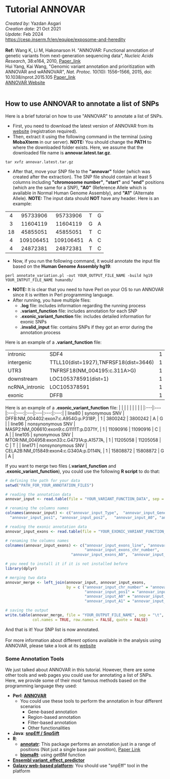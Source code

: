 # Tutorial ANNOVAR
*Created by:* Yazdan Asgari<br>
*Creation date:* 21 Oct 2021<br>
*Update:* Feb 2024<br>
https://cesp.inserm.fr/en/equipe/exposome-and-heredity
<br>
<br>
**Ref:** Wang K, Li M, Hakonarson H. "ANNOVAR: Functional annotation of genetic variants from next-generation sequencing data", *Nucleic Acids Research*, 38:e164, 2010, [Paper_link](https://pubmed.ncbi.nlm.nih.gov/20601685/)<br>
Hui Yang, Kai Wang, "Genomic variant annotation and prioritization with ANNOVAR and wANNOVAR", *Nat. Protoc.* 10(10): 1556–1566, 2015, doi: 10.1038/nprot.2015.105
[Paper_link](https://pubmed.ncbi.nlm.nih.gov/26379229/)
<br>
[ANNOVAR Website](https://annovar.openbioinformatics.org/en/latest/)
<br>
<br>
## How to use ANNOVAR to annotate a list of SNPs
Here is a brief tutorial on how to use "ANNOVAR" to annotate a list of SNPs.
<br>
- First, you need to download the latest version of ANNOVAR from its [website](https://annovar.openbioinformatics.org/en/latest/user-guide/download/) (registration required).<br>
- Then, extract it using the following command in the terminal (using **MobaXterm** in our server). **NOTE:** You should change the **PATH** to where the downloaded folder exists. Here, we assume that the downloaded file name is **annovar.latest.tar.gz**.
```
tar xvfz annovar.latest.tar.gz
```
- After that, move your SNP file to the **"annovar"** folder (which was created after the extraction).
The SNP file should contain at least 5 columns including **"chromosome number"**, **"start"** and **"end"** positions (which are the same for a SNP), **"A0"** (Reference Allele which is available in Normal Human Genome Assembly), and **"A1"** (Alternate Allele). **NOTE:** The input data should **NOT** have any header. Here is an example:

|  |  |  |  |  | 
|:---:|:---:|:---:|:---:|:---:|  
| 4	| 95733906	| 95733906	| T	| G |
| 3	| 11604119	| 11604119	| G	| A |
| 18	| 45855051	| 45855051	| T	| C |
| 4	| 109106451	| 109106451	| A	| C |
| 4	| 24872381	| 24872381	| T	| C |

- Now, if you run the following command, it would annotate the input file based on the **Human Genome Assembly hg19**: 
```
perl annotate_variation.pl -out YOUR_OUTPUT_FILE_NAME -build hg19 YOUR_INTPUT_FILE_NAME humandb/
```
- **NOTE:** It is clear that you need to have Perl on your OS to run ANNOVAR since it is written in Perl programming language.
- After running, you have multiple files:
  - **.log** file: includes information regarding the running process
  - **.variant_function** file: includes annotation for each SNP
  - **.exonic_variant_function** file: includes detailed information for exonic SNPs
  - **.invalid_input** file: contains SNPs if they got an error during the annotation process

Here is an example of a **.variant_function** file:

|  |  |  |  |  |  |  |
|:---|:---|:---:|:---|:---:|:---:|:---:| 
| intronic	| SDF4	| 1	| 1156131	| 1156131	| T	| C |
| intergenic	| TTLL10(dist=1927),TNFRSF18(dist=3646)	| 1	| 1135242	| 1135242	| A	| C |
| UTR3	| TNFRSF18(NM_004195:c.311A>G)	| 1	| 1138913	| 1138913	| T | C |
| downstream	| LOC105378591(dist=1)	| 1	| 1980639	| 1980639	| G	| A |
| ncRNA_intronic	| LOC105378591	| 1	| 1981118	| 1981118	| A	| C |
| exonic	| DFFB	| 1	| 3800242	| 3800242	| A |	G |

Here is an example of a **.exonic_variant_function** file:
|  |  |  |  |  |  |  |  |
|:---|:---|:---|:---:|:---|:---|:---:|:---:| 
| line80	| synonymous SNV	| DFFB:NM_004402:exon7:c.A954G:p.P318P,	| 1	| 3800242	| 3800242	| A	| G |
| line96	| nonsynonymous SNV	| MASP2:NM_006610:exon9:c.G1111T:p.D371Y,	| 1	| 11090916	| 11090916	| C	| A |
| line105	| synonymous SNV	| MTOR:NM_004958:exon33:c.G4731A:p.A1577A,	| 1	| 11205058	| 11205058	| C	| T |
| line171	| nonsynonymous SNV	| CELA2B:NM_015849:exon4:c.G340A:p.D114N,	| 1	| 15808872	| 15808872	| G	| A |

If you want to merge two files (**.variant_function** and **.exonic_variant_function**), you could use the following **R script** to do that:
```r
# defining the path for your data
setwd("PATH_FOR_YOUR_ANNOTATION_FILES")

# reading the annotation data
annovar_input <- read.table(file = "YOUR_VARIANT_FUNCTION_DATA", sep = "")

# renaming the columns names
colnames(annovar_input) <- c("annovar_input_Type",	"annovar_input_Gene",	"annovar_input_chr_number",	
  "annovar_input_pos1",	"annovar_input_pos2",	"annovar_input_A0",	"annovar_input_A1")

# reading the exonic annotation data
annovar_input_exons <- read.table(file = "YOUR_EXONIC_VARIANT_FUNCTION_DATA", sep = "\t")

# renaming the columns names
colnames(annovar_input_exons) <- c("annovar_input_exons_line", "annovar_input_exons_Type",	"annovar_input_exons_Gene",	
                                   "annovar_input_exons_chr_number",	"annovar_input_exons_pos1",	"annovar_input_exons_pos2",	
                             "annovar_input_exons_A0",	"annovar_input_exons_A1")

# you need to install it if it is not installed before
library(dplyr)

# merging two data 
annovar_merge <- left_join(annovar_input, annovar_input_exons, 
                           by = c ("annovar_input_chr_number" = "annovar_input_exons_chr_number",
                                   "annovar_input_pos1" = "annovar_input_exons_pos1",
                                   "annovar_input_A0" = "annovar_input_exons_A0",
                                   "annovar_input_A1" = "annovar_input_exons_A1"))

# saving the output
write.table(annovar_merge, file = "YOUR_OUTPUT_FILE_NAME", sep = "\t",
            col.names = TRUE, row.names = FALSE, quote = FALSE)
```

And that is it! Your SNP list is now annotated.<br><br>
For more information about different options available in the analysis using ANNOVAR, please take a look at its [website](https://annovar.openbioinformatics.org/en/latest/user-guide/startup/)
### Some Annotation Tools 
We just talked about ANNOVAR in this tutorial. However, there are some other tools and web pages you could use for annotating a list of SNPs. Here, we provide some of their most famous methods based on the programming language they used:
- **Perl**: [**ANNOVAR**](https://annovar.openbioinformatics.org/en/latest/)
  - You could use these tools to perform the annotation in four different scenarios
     - Gene-based annotation
     - Region-based annotation
     - Filter-based annotation
     - Other functionalities
- **Java**: [**snpEff / SnpSift**](http://pcingola.github.io/SnpEff/)
- **R**: 
  - [**annotatr**](https://bioconductor.org/packages/release/bioc/html/annotatr.html): This package performs an annotation just in a range of positions (Not just a single base pair position), [Paper Link](https://www.ncbi.nlm.nih.gov/pmc/articles/PMC5860117/)
  - [**biomaRt**](https://bioconductor.org/packages/release/bioc/vignettes/biomaRt/inst/doc/accessing_ensembl.html): using getBM function
- [**Ensembl variant_effect_predictor**](https://www.ensembl.org/info/docs/tools/vep/index.html)
- [**Galaxy web-based platform**](https://usegalaxy.org/): You should use "snpEff" tool in the platform
